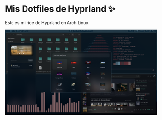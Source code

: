 # Mis Dotfiles de Hyprland ✨

Este es mi rice de Hyprland en Arch Linux.

![Preview de mi rice](./screenshot.png)
